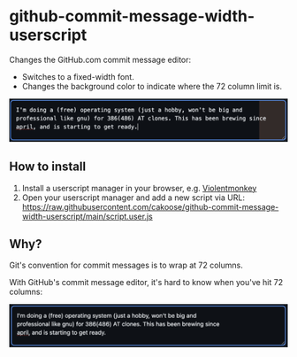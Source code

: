 # github-commit-message-width-userscript

Changes the GitHub.com commit message editor:
- Switches to a fixed-width font.
- Changes the background color to indicate where the 72 column limit is.

![after](after.png)

## How to install

1. Install a userscript manager in your browser, e.g. [Violentmonkey](https://violentmonkey.github.io/)
2. Open your userscript manager and add a new script via URL: <https://raw.githubusercontent.com/cakoose/github-commit-message-width-userscript/main/script.user.js>

## Why?

Git's convention for commit messages is to wrap at 72 columns.

With GitHub's commit message editor, it's hard to know when you've hit 72 columns:

![before](before.png)
